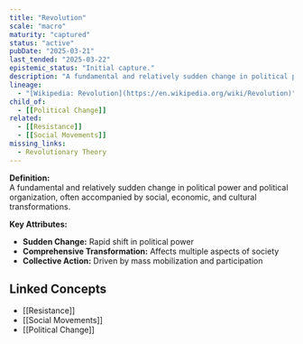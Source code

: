 ```yaml
---
title: "Revolution"
scale: "macro"
maturity: "captured"
status: "active"
pubDate: "2025-03-21"
last_tended: "2025-03-22"
epistemic_status: "Initial capture."
description: "A fundamental and relatively sudden change in political power and political organization, often accompanied by social, economic, and cultural transformations."
lineage:
  - "[Wikipedia: Revolution](https://en.wikipedia.org/wiki/Revolution)"
child_of:
  - [[Political Change]]
related:
  - [[Resistance]]
  - [[Social Movements]]
missing_links:
  - Revolutionary Theory
---
```

**Definition:**  
A fundamental and relatively sudden change in political power and political organization, often accompanied by social, economic, and cultural transformations.

**Key Attributes:**  
- **Sudden Change:** Rapid shift in political power  
- **Comprehensive Transformation:** Affects multiple aspects of society  
- **Collective Action:** Driven by mass mobilization and participation

## Linked Concepts
- [[Resistance]]
- [[Social Movements]]
- [[Political Change]]
